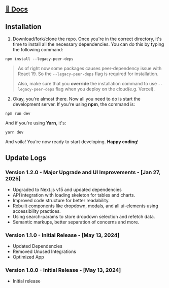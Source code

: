 ## [📖 Docs](https://docs.nextadmin.co/)

## Installation

1. Download/fork/clone the repo. Once you're in the correct directory, it's time to install all the necessary dependencies. You can do this by typing the following command:

```
npm install --legacy-peer-deps
```
> As of right now some packages causes peer-dependency issue with React 19. So the `--legacy-peer-deps` flag is required for installation.
> 
> Also, make sure that you **override** the installation command to use `--legacy-peer-deps` flag when you deploy on the cloud(e.g. Vercel).

2. Okay, you're almost there. Now all you need to do is start the development server. If you're using **npm**, the command is:

```
npm run dev
```
And if you're using **Yarn**, it's:

```
yarn dev
```

And voila! You're now ready to start developing. **Happy coding**!


## Update Logs

### Version 1.2.0 - Major Upgrade and UI Improvements - [Jan 27, 2025]

- Upgraded to Next.js v15 and updated dependencies
- API integration with loading skeleton for tables and charts.
- Improved code structure for better readability.
- Rebuilt components like dropdown, modals, and all ui-elements using accessibility practices.
- Using search-params to store dropdown selection and refetch data.
- Semantic markups, better separation of concerns and more.

### Version 1.1.0 - Initial Release - [May 13, 2024]

- Updated Dependencies
- Removed Unused Integrations
- Optimized App

  
### Version 1.0.0 - Initial Release - [May 13, 2024]

- Initial release
